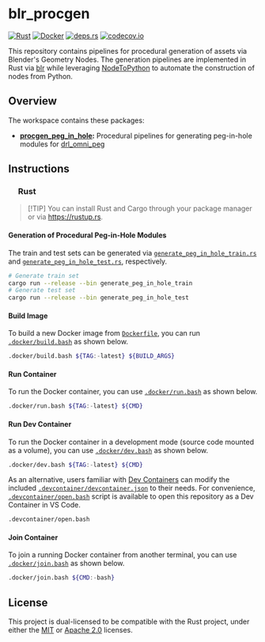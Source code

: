 # blr_procgen

<p align="left">
  <a href="https://github.com/AndrejOrsula/blr_procgen/actions/workflows/rust.yml">   <img alt="Rust"       src="https://github.com/AndrejOrsula/blr_procgen/actions/workflows/rust.yml/badge.svg"></a>
  <a href="https://github.com/AndrejOrsula/blr_procgen/actions/workflows/docker.yml"> <img alt="Docker"     src="https://github.com/AndrejOrsula/blr_procgen/actions/workflows/docker.yml/badge.svg"></a>
  <a href="https://deps.rs/repo/github/AndrejOrsula/blr_procgen">                     <img alt="deps.rs"    src="https://deps.rs/repo/github/AndrejOrsula/blr_procgen/status.svg"></a>
  <a href="https://codecov.io/gh/AndrejOrsula/blr_procgen">                           <img alt="codecov.io" src="https://codecov.io/gh/AndrejOrsula/blr_procgen/branch/main/graph/badge.svg"></a>
</p>

This repository contains pipelines for procedural generation of assets via Blender's Geometry Nodes. The generation pipelines are implemented in Rust via [blr](https://github.com/AndrejOrsula/blr) while leveraging [NodeToPython](https://github.com/BrendanParmer/NodeToPython) to automate the construction of nodes from Python.

## Overview

The workspace contains these packages:

- **[procgen_peg_in_hole](procgen_peg_in_hole):** Procedural pipelines for generating peg-in-hole modules for [drl_omni_peg](https://github.com/AndrejOrsula/drl_omni_peg)

## Instructions

### <a href="#-rust"><img src="https://rustacean.net/assets/rustacean-flat-noshadow.svg" width="16" height="16"></a> Rust

> \[!TIP\]
> You can install Rust and Cargo through your package manager or via <https://rustup.rs>.

#### Generation of Procedural Peg-in-Hole Modules

The train and test sets can be generated via [`generate_peg_in_hole_train.rs`](procgen_peg_in_hole/src/bin/generate_peg_in_hole_train.rs) and [`generate_peg_in_hole_test.rs`](procgen_peg_in_hole/src/bin/generate_peg_in_hole_test.rs), respectively.

```bash
# Generate train set
cargo run --release --bin generate_peg_in_hole_train
# Generate test set
cargo run --release --bin generate_peg_in_hole_test
```

#### Build Image

To build a new Docker image from [`Dockerfile`](Dockerfile), you can run [`.docker/build.bash`](.docker/build.bash) as shown below.

```bash
.docker/build.bash ${TAG:-latest} ${BUILD_ARGS}
```

#### Run Container

To run the Docker container, you can use [`.docker/run.bash`](.docker/run.bash) as shown below.

```bash
.docker/run.bash ${TAG:-latest} ${CMD}
```

#### Run Dev Container

To run the Docker container in a development mode (source code mounted as a volume), you can use [`.docker/dev.bash`](.docker/dev.bash) as shown below.

```bash
.docker/dev.bash ${TAG:-latest} ${CMD}
```

As an alternative, users familiar with [Dev Containers](https://code.visualstudio.com/docs/devcontainers/containers) can modify the included [`.devcontainer/devcontainer.json`](.devcontainer/devcontainer.json) to their needs. For convenience, [`.devcontainer/open.bash`](.devcontainer/open.bash) script is available to open this repository as a Dev Container in VS Code.

```bash
.devcontainer/open.bash
```

#### Join Container

To join a running Docker container from another terminal, you can use [`.docker/join.bash`](.docker/join.bash) as shown below.

```bash
.docker/join.bash ${CMD:-bash}
```

</details>

## License

This project is dual-licensed to be compatible with the Rust project, under either the [MIT](LICENSE-MIT) or [Apache 2.0](LICENSE-APACHE) licenses.
